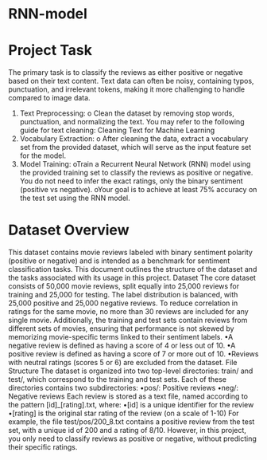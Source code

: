 # RNN-model

# Project Task
The primary task is to classify the reviews as either positive or negative based on their text
content. Text data can often be noisy, containing typos, punctuation, and irrelevant tokens,
making it more challenging to handle compared to image data.
1. Text Preprocessing:
o
Clean the dataset by removing stop words, punctuation, and normalizing the text.
You may refer to the following guide for text cleaning: Cleaning Text for Machine
Learning
2. Vocabulary Extraction:
o
After cleaning the data, extract a vocabulary set from the provided dataset, which
will serve as the input feature set for the model.
3. Model Training:
oTrain a Recurrent Neural Network (RNN) model using the provided training set to
classify the reviews as positive or negative. You do not need to infer the exact
ratings, only the binary sentiment (positive vs negative).
oYour goal is to achieve at least 75% accuracy on the test set using the RNN
model.

# Dataset Overview
This dataset contains movie reviews labeled with binary sentiment polarity (positive or negative)
and is intended as a benchmark for sentiment classification tasks. This document outlines the
structure of the dataset and the tasks associated with its usage in this project.
Dataset
The core dataset consists of 50,000 movie reviews, split equally into 25,000 reviews for training
and 25,000 for testing. The label distribution is balanced, with 25,000 positive and 25,000
negative reviews.
To reduce correlation in ratings for the same movie, no more than 30 reviews are included for
any single movie. Additionally, the training and test sets contain reviews from different sets of
movies, ensuring that performance is not skewed by memorizing movie-specific terms linked to
their sentiment labels.
•A negative review is defined as having a score of 4 or less out of 10.
•A positive review is defined as having a score of 7 or more out of 10.
•Reviews with neutral ratings (scores 5 or 6) are excluded from the dataset.
File Structure
The dataset is organized into two top-level directories: train/ and test/, which correspond to the
training and test sets. Each of these directories contains two subdirectories:
•pos/: Positive reviews
•neg/: Negative reviews
Each review is stored as a text file, named according to the pattern [id]_[rating].txt, where:
•[id] is a unique identifier for the review
•[rating] is the original star rating of the review (on a scale of 1-10)
For example, the file test/pos/200_8.txt contains a positive review from the test set, with a unique
id of 200 and a rating of 8/10. However, in this project, you only need to classify reviews as
positive or negative, without predicting their specific ratings.
